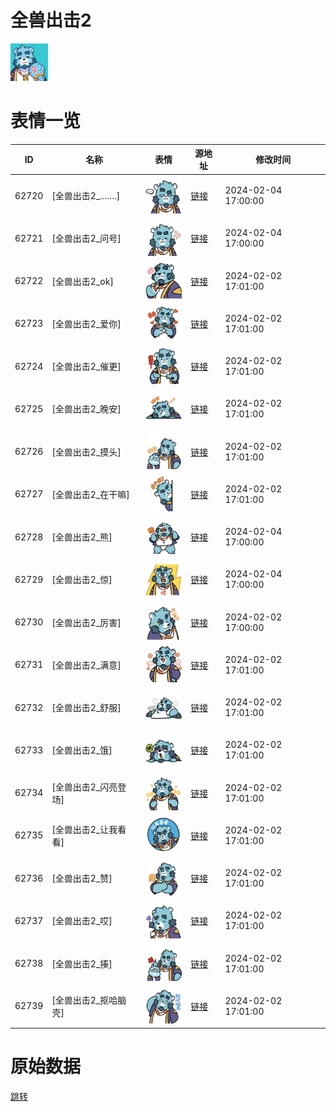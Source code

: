 # 全兽出击2

<img src="./cover.png" height="60" alt="cover" />

# 表情一览

|ID|名称|表情|源地址|修改时间|
|----|----|----|----|----|
|62720|[全兽出击2_.......]|<img src="./pic/062720_%5B全兽出击2_.......%5D.png" height="60" alt="......."/>|[链接](https://i0.hdslb.com/bfs/garb/c79f2a6f304699eca87fd25019d4fc1d5093d284.png)|2024-02-04 17:00:00|
|62721|[全兽出击2_问号]|<img src="./pic/062721_%5B全兽出击2_问号%5D.png" height="60" alt="问号"/>|[链接](https://i0.hdslb.com/bfs/garb/b46fb176288760f8b70103ad8e12dc6230a0184e.png)|2024-02-04 17:00:00|
|62722|[全兽出击2_ok]|<img src="./pic/062722_%5B全兽出击2_ok%5D.png" height="60" alt="ok"/>|[链接](https://i0.hdslb.com/bfs/garb/edb8cd10afe1bf36383ccf4f385c5181864e08aa.png)|2024-02-02 17:01:00|
|62723|[全兽出击2_爱你]|<img src="./pic/062723_%5B全兽出击2_爱你%5D.png" height="60" alt="爱你"/>|[链接](https://i0.hdslb.com/bfs/garb/67028444e2a31800bd9d78ec7a9e10dca524fca4.png)|2024-02-02 17:01:00|
|62724|[全兽出击2_催更]|<img src="./pic/062724_%5B全兽出击2_催更%5D.png" height="60" alt="催更"/>|[链接](https://i0.hdslb.com/bfs/garb/ee74faf800217f0b019a5d95baa1b5159920c169.png)|2024-02-02 17:01:00|
|62725|[全兽出击2_晚安]|<img src="./pic/062725_%5B全兽出击2_晚安%5D.png" height="60" alt="晚安"/>|[链接](https://i0.hdslb.com/bfs/garb/17fe85f60ed2195b0b2875d18ab2ddac2360da4b.png)|2024-02-02 17:01:00|
|62726|[全兽出击2_摸头]|<img src="./pic/062726_%5B全兽出击2_摸头%5D.png" height="60" alt="摸头"/>|[链接](https://i0.hdslb.com/bfs/garb/111ae8dbd2f2372d1f039da3cad1ad8fac2954eb.png)|2024-02-02 17:01:00|
|62727|[全兽出击2_在干嘛]|<img src="./pic/062727_%5B全兽出击2_在干嘛%5D.png" height="60" alt="在干嘛"/>|[链接](https://i0.hdslb.com/bfs/garb/bc5112ca153cd74ff4cb701d8921fb60c0493e37.png)|2024-02-02 17:01:00|
|62728|[全兽出击2_熊]|<img src="./pic/062728_%5B全兽出击2_熊%5D.png" height="60" alt="熊"/>|[链接](https://i0.hdslb.com/bfs/garb/cc02170c7249dc3595c23d71532da6867a29a431.png)|2024-02-04 17:00:00|
|62729|[全兽出击2_惊]|<img src="./pic/062729_%5B全兽出击2_惊%5D.png" height="60" alt="惊"/>|[链接](https://i0.hdslb.com/bfs/garb/67ed73f009ca723071dcc9ef39fd3f34e2f8252c.png)|2024-02-04 17:00:00|
|62730|[全兽出击2_厉害]|<img src="./pic/062730_%5B全兽出击2_厉害%5D.png" height="60" alt="厉害"/>|[链接](https://i0.hdslb.com/bfs/garb/fe524dd32529cc406f6f9049c95c59b9e1756404.png)|2024-02-02 17:00:00|
|62731|[全兽出击2_满意]|<img src="./pic/062731_%5B全兽出击2_满意%5D.png" height="60" alt="满意"/>|[链接](https://i0.hdslb.com/bfs/garb/1c1585d91e52fddd1c6f839a07cf6087e914c8e4.png)|2024-02-02 17:01:00|
|62732|[全兽出击2_舒服]|<img src="./pic/062732_%5B全兽出击2_舒服%5D.png" height="60" alt="舒服"/>|[链接](https://i0.hdslb.com/bfs/garb/318d04aa51b397415d8a49d16e26f95a02d91434.png)|2024-02-02 17:01:00|
|62733|[全兽出击2_饿]|<img src="./pic/062733_%5B全兽出击2_饿%5D.png" height="60" alt="饿"/>|[链接](https://i0.hdslb.com/bfs/garb/947436fe1bade5a995deaebdc62ca42b2c5dcf81.png)|2024-02-02 17:01:00|
|62734|[全兽出击2_闪亮登场]|<img src="./pic/062734_%5B全兽出击2_闪亮登场%5D.png" height="60" alt="闪亮登场"/>|[链接](https://i0.hdslb.com/bfs/garb/9306f27d9a48083e99fe6de2ef380764fa94df33.png)|2024-02-02 17:01:00|
|62735|[全兽出击2_让我看看]|<img src="./pic/062735_%5B全兽出击2_让我看看%5D.png" height="60" alt="让我看看"/>|[链接](https://i0.hdslb.com/bfs/garb/78147b5ae3ed65bc40cfc491ac2d1d10ecd3e392.png)|2024-02-02 17:01:00|
|62736|[全兽出击2_赞]|<img src="./pic/062736_%5B全兽出击2_赞%5D.png" height="60" alt="赞"/>|[链接](https://i0.hdslb.com/bfs/garb/7ab9fbc129f5a43d8cf7e169da6598538b840fbc.png)|2024-02-02 17:01:00|
|62737|[全兽出击2_哎]|<img src="./pic/062737_%5B全兽出击2_哎%5D.png" height="60" alt="哎"/>|[链接](https://i0.hdslb.com/bfs/garb/a2a5544e7ced85fe8705eafd2fca84cf891ca08f.png)|2024-02-02 17:01:00|
|62738|[全兽出击2_揍]|<img src="./pic/062738_%5B全兽出击2_揍%5D.png" height="60" alt="揍"/>|[链接](https://i0.hdslb.com/bfs/garb/5a847a4e8bbc60d5fcf010ce1ce57d63123724d0.png)|2024-02-02 17:01:00|
|62739|[全兽出击2_抠哈脑壳]|<img src="./pic/062739_%5B全兽出击2_抠哈脑壳%5D.png" height="60" alt="抠哈脑壳"/>|[链接](https://i0.hdslb.com/bfs/garb/7cb0593016acb1dbcf101a143657c28570c94fdd.png)|2024-02-02 17:01:00|

# 原始数据

[跳转](./raw.json)

